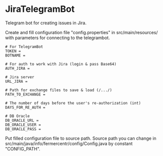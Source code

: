 # JiraTelegramBot

Telegram bot for creating issues in Jira.

Create and fill configuration file "config.properties" in src/main/resources/ with parameters for connecting to the telegrambot.

``` 
# For TelegramBot
TOKEN = 
BOTNAME =

# For auth to work with Jira (login & pass Base64)
AUTH_JIRA = 

# Jira server
URL_JIRA = 

# Path for exchange files to save & load (/.../)
PATH_TO_EXCHANGE = 

# The number of days before the user's re-authorization (int)
DAYS_FOR_RE_AUTH = 

# DB Oracle
DB_ORACLE_URL = 
DB_ORACLE_USER = 
DB_ORACLE_PASS = 

``` 

Put filled configuration file to source path. Source path you can change in src/main/java/info/fermercentr/config/Config.java by constant "CONFIG_PATH".
